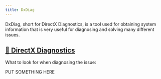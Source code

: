 ```yaml
---
title: DxDiag
---
```

DxDiag, short for DirectX Diagnostics, is a tool used for obtaining system information that is very useful for diagnosing and solving many different issues.

## [📘 DirectX Diagnostics](https://minecrafthopper.net/help/dxdiag/)

What to look for when diagnosing the issue:

PUT SOMETHING HERE
